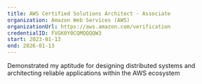 ```yaml
---
title: AWS Certified Solutions Architect - Associate
organization: Amazon Web Services (AWS)
organizationUrl: https://aws.amazon.com/verification
credentialID: FVGK0Y0CQMQQQQW3
start: 2023-01-13
end: 2026-01-13
---
```


Demonstrated my aptitude for designing distributed systems and architecting reliable applications within the AWS ecosystem
